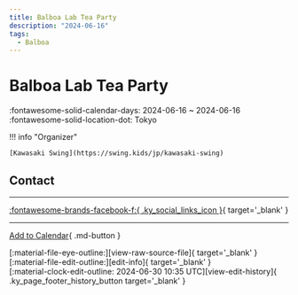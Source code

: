 ```yaml
---
title: Balboa Lab Tea Party
description: "2024-06-16"
tags:
  - Balboa
---
```


# Balboa Lab Tea Party 

:fontawesome-solid-calendar-days: 2024-06-16 ~ 2024-06-16  
:fontawesome-solid-location-dot: Tokyo  

!!! info "Organizer"

    [Kawasaki Swing](https://swing.kids/jp/kawasaki-swing)  

## Contact


---

 [:fontawesome-brands-facebook-f:{ .ky_social_links_icon }](https://www.facebook.com/events/2204984319839589){ target='_blank' }

---

[Add to Calendar](https://swing.news/ics/en/2024/jp/balboa-lab-tea-party-2024.ics){ .md-button }

<div class="ky_page_footer" markdown>
<div class="ky_page_footer_trailing" markdown="span">
[:material-file-eye-outline:][view-raw-source-file]{ target='_blank' }
[:material-file-edit-outline:][edit-info]{ target='_blank' }
</div>
<div class="ky_page_footer_leading" markdown="span">
[:material-clock-edit-outline: 2024-06-30 10:35 UTC][view-edit-history]{ .ky_page_footer_history_button target='_blank' }
</div>
</div>

[view-raw-source-file]: https://github.com/swingdance/events/blob/main/2024/jp/balboa-lab-tea-party-2024.json "View Raw Source File"
[edit-info]: https://github.com/swingdance/events/issues/new?assignees=&labels=update+event&projects=&template=03-update_entity.yml&title=%5B2024%2Fjp%5D%20Balboa%20Lab%20Tea%20Party&region=jp&year=2024&id=balboa-lab-tea-party-2024&name=Balboa%20Lab%20Tea%20Party&org_id=kawasaki-swing "Edit Info"

[view-edit-history]: https://github.com/swingdance/events/commits/main/2024/jp/balboa-lab-tea-party-2024.json "View Edit History"
